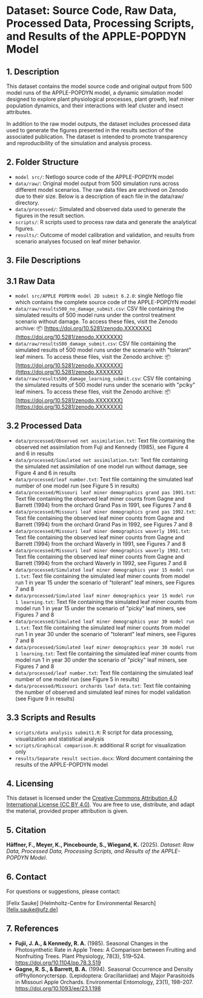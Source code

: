 # Dataset: Source Code, Raw Data, Processed Data, Processing Scripts, and Results of the APPLE-POPDYN Model

## 1. Description

This dataset contains the model source code and original output from 500 model runs of the APPLE-POPDYN model, a dynamic simulation model designed to explore plant physiological processes, plant growth, leaf miner population dynamics, and their interactions with leaf cluster and insect attributes.

In addition to the raw model outputs, the dataset includes processed data used to generate the figures presented in the results section of the associated publication. The dataset is intended to promote transparency and reproducibility of the simulation and analysis process.

## 2. Folder Structure

- `model src/`: Netlogo source code of the APPLE-POPDYN model
- `data/raw/`: Original model output from 500 simulation runs across different model scenarios. The raw data files are archived on Zenodo due to their size. Below is a description of each file in the data/raw/ directory.
- `data/processed/`: Simulated and observed data used to generate the figures in the result section.
- `scripts/`: R scripts used to process raw data and generate the analytical figures.
- `results/`: Outcome of model calibration and validation, and results from scenario analyses focused on leaf miner behavior.

## 3. File Descriptions

## 3.1 Raw Data

- `model src/APPLE POPDYN model 2D submit 6.2.0`: single Netlogo file which contains the complete source code of the APPLE-POPDYN model
- `data/raw/results500_no_damage_submit.csv`: CSV file containing the simulated results of 500 model runs under the control treatment scenario without damage. To access these files, visit the Zenodo archive:
📦 [https://doi.org/10.5281/zenodo.XXXXXXX](https://doi.org/10.5281/zenodo.XXXXXXX)
- `data/raw/results500_damage_submit.csv`: CSV file containing the simulated results of 500 model runs under the scenario with "tolerant" leaf miners. To access these files, visit the Zenodo archive:
📦 [https://doi.org/10.5281/zenodo.XXXXXXX](https://doi.org/10.5281/zenodo.XXXXXXX)
- `data/raw/results500_damage_learning_submit.csv`: CSV file containing the simulated results of 500 model runs under the scenario with "pciky" leaf miners. To access these files, visit the Zenodo archive:
📦 [https://doi.org/10.5281/zenodo.XXXXXXX](https://doi.org/10.5281/zenodo.XXXXXXX)

## 3.2 Processed Data

- `data/processed/Observed net assimilation.txt`: Text file containing the observed net assimilation from Fuji and Kennedy (1985), see Figure 4 and 6 in results
- `data/processed/Simulated net assimilation.txt`: Text file containing the simulated net assimilation of one model run without damage, see Figure 4 and 6 in results
- `data/processed/leaf number.txt`: Text file containing the simulated leaf number of one model run (see Figure 5 in results)
- `data/processed/Missouri leaf miner demographics grand pas 1991.txt`: Text file containing the observed leaf miner counts from Gagne and Barrett (1994) from the orchard Grand Pas in 1991, see Figures 7 and 8
- `data/processed/Missouri leaf miner demographics grand pas 1992.txt`: Text file containing the observed leaf miner counts from Gagne and Barrett (1994) from the orchard Grand Pas in 1992, see Figures 7 and 8
- `data/processed/Missouri leaf miner demographics waverly 1991.txt`: Text file containing the observed leaf miner counts from Gagne and Barrett (1994) from the orchard Waverly in 1991, see Figures 7 and 8
- `data/processed/Missouri leaf miner demographics waverly 1992.txt`: Text file containing the observed leaf miner counts from Gagne and Barrett (1994) from the orchard Waverly in 1992, see Figures 7 and 8
- `data/processed/Simulated leaf miner demographics year 15 model run 1.txt`: Text file containing the simulated leaf miner counts from model run 1 in year 15 under the scenario of "tolerant" leaf miners, see Figures 7 and 8
- `data/processed/Simulated leaf miner demographics year 15 model run 1 learning.txt`: Text file containing the simulated leaf miner counts from model run 1 in year 15 under the scenario of "picky" leaf miners, see Figures 7 and 8
- `data/processed/Simulated leaf miner demographics year 30 model run 1.txt`: Text file containing the simulated leaf miner counts from model run 1 in year 30 under the scenario of "tolerant" leaf miners, see Figures 7 and 8
- `data/processed/Simulated leaf miner demographics year 30 model run 1 learning.txt`: Text file containing the simulated leaf miner counts from model run 1 in year 30 under the scenario of "picky" leaf miners, see Figures 7 and 8
- `data/processed/leaf number.txt`: Text file containing the simulated leaf number of one model run (see Figure 5 in results)
- `data/processed/Missouri orchards leaf data.txt`: Text file containing the number of observed and simulated leaf mines for model validation (see Figure 9 in results)

## 3.3 Scripts and Results

- `scripts/data analysis submit1.R`: R script for data processing, visualization and statistical analysis
- `scripts/Graphical comparison.R`: additional R script for visualization only
- `results/Separate result section.docx`: Word document containing the results of the APPLE-POPDYN model

## 4. Licensing

This dataset is licensed under the [Creative Commons Attribution 4.0 International License (CC BY 4.0)](https://creativecommons.org/licenses/by/4.0/). You are free to use, distribute, and adapt the material, provided proper attribution is given.

## 5. Citation

**Häffner, F., Meyer, K., Pincebourde, S., Wiegand, K.** (2025). *Dataset: Raw Data, Processed Data, Processing Scripts, and Results of the APPLE-POPDYN Model*.

## 6. Contact

For questions or suggestions, please contact:

[Felix Sauke]
[Helmholtz-Centre for Environmental Resarch]
[felix.sauke@ufz.de]

## 7. References

- **Fujii, J. A., & Kennedy, R. A.** (1985). Seasonal Changes in the Photosynthetic Rate in Apple Trees: A Comparison between Fruiting and Nonfruiting Trees. Plant Physiology, 78(3), 519–524. https://doi.org/10.1104/pp.78.3.519
- **Gagne, R. S., & Barrett, B. A.** (1994). Seasonal Occurrence and Density ofPhyllonorycterspp. (Lepidoptera: Gracillariidae) and Major Parasitoids in Missouri Apple Orchards. Environmental Entomology, 23(1), 198–207. https://doi.org/10.1093/ee/23.1.198
